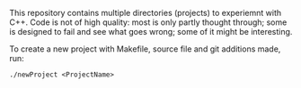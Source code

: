 This repository contains multiple directories (projects) to experiemnt with C++.
Code is not of high quality: most is only partly thought through; 
some is designed to fail and see what goes wrong;
some of it might be interesting.

To create a new project with Makefile, source file and git additions made, run:

    ./newProject <ProjectName> 
